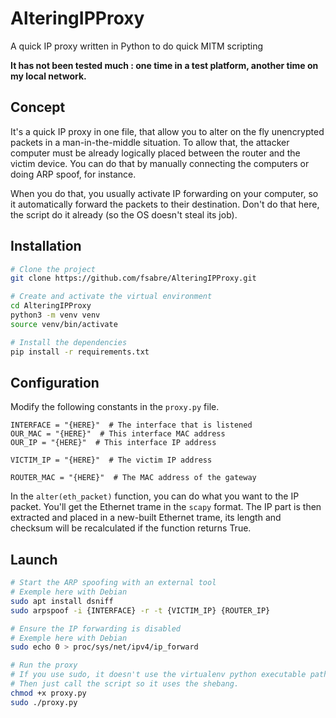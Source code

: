 # AlteringIPProxy

A quick IP proxy written in Python to do quick MITM scripting

**It has not been tested much : one time in a test platform, another time on my local network.**

## Concept

It's a quick IP proxy in one file, that allow you to alter on the fly unencrypted packets in a man-in-the-middle situation.
To allow that, the attacker computer must be already logically placed between the router and the victim device.
You can do that by manually connecting the computers or doing ARP spoof, for instance.

When you do that, you usually activate IP forwarding on your computer, so it automatically forward the packets to their destination.
Don't do that here, the script do it already (so the OS doesn't steal its job).

## Installation

```bash
# Clone the project
git clone https://github.com/fsabre/AlteringIPProxy.git

# Create and activate the virtual environment
cd AlteringIPProxy
python3 -m venv venv
source venv/bin/activate

# Install the dependencies
pip install -r requirements.txt
```

## Configuration

Modify the following constants in the `proxy.py` file.

```python3
INTERFACE = "{HERE}"  # The interface that is listened
OUR_MAC = "{HERE}"  # This interface MAC address
OUR_IP = "{HERE}"  # This interface IP address

VICTIM_IP = "{HERE}"  # The victim IP address

ROUTER_MAC = "{HERE}"  # The MAC address of the gateway
```

In the `alter(eth_packet)` function, you can do what you want to the IP packet.
You'll get the Ethernet trame in the `scapy` format.
The IP part is then extracted and placed in a new-built Ethernet trame, its length and checksum will be recalculated if the function returns True.

## Launch

```bash
# Start the ARP spoofing with an external tool
# Exemple here with Debian
sudo apt install dsniff
sudo arpspoof -i {INTERFACE} -r -t {VICTIM_IP} {ROUTER_IP}

# Ensure the IP forwarding is disabled
# Exemple here with Debian
sudo echo 0 > proc/sys/net/ipv4/ip_forward

# Run the proxy
# If you use sudo, it doesn't use the virtualenv python executable path.
# Then just call the script so it uses the shebang. 
chmod +x proxy.py
sudo ./proxy.py
```
